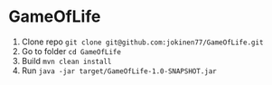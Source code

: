 # GameOfLife

1. Clone repo ```git clone git@github.com:jokinen77/GameOfLife.git```
1. Go to folder ```cd GameOfLife```
1. Build ```mvn clean install```
1. Run ```java -jar target/GameOfLife-1.0-SNAPSHOT.jar```

